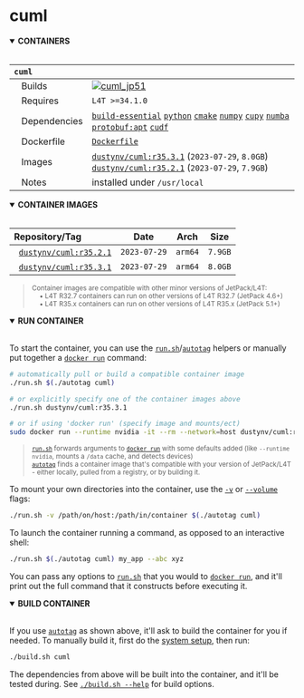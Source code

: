 # cuml

<details open>
<summary><b>CONTAINERS</b></summary>
<br>

| **`cuml`** | |
| :-- | :-- |
| &nbsp;&nbsp;&nbsp;Builds | [![`cuml_jp51`](https://img.shields.io/github/actions/workflow/status/dusty-nv/jetson-containers/cuml_jp51.yml?label=cuml:jp51)](https://github.com/dusty-nv/jetson-containers/actions/workflows/cuml_jp51.yml) |
| &nbsp;&nbsp;&nbsp;Requires | `L4T >=34.1.0` |
| &nbsp;&nbsp;&nbsp;Dependencies | [`build-essential`](/packages/build-essential) [`python`](/packages/python) [`cmake`](/packages/cmake/cmake_pip) [`numpy`](/packages/numpy) [`cupy`](/packages/cupy) [`numba`](/packages/numba) [`protobuf:apt`](/packages/protobuf/protobuf_apt) [`cudf`](/packages/rapids/cudf) |
| &nbsp;&nbsp;&nbsp;Dockerfile | [`Dockerfile`](Dockerfile) |
| &nbsp;&nbsp;&nbsp;Images | [`dustynv/cuml:r35.3.1`](https://hub.docker.com/r/dustynv/cuml/tags) (`2023-07-29`, `8.0GB`)<br>[`dustynv/cuml:r35.2.1`](https://hub.docker.com/r/dustynv/cuml/tags) (`2023-07-29`, `7.9GB`) |
| &nbsp;&nbsp;&nbsp;Notes | installed under `/usr/local` |

</details>

<details open>
<summary><b>CONTAINER IMAGES</b></summary>
<br>

| Repository/Tag | Date | Arch | Size |
| :-- | :--: | :--: | :--: |
| &nbsp;&nbsp;[`dustynv/cuml:r35.2.1`](https://hub.docker.com/r/dustynv/cuml/tags) | `2023-07-29` | `arm64` | `7.9GB` |
| &nbsp;&nbsp;[`dustynv/cuml:r35.3.1`](https://hub.docker.com/r/dustynv/cuml/tags) | `2023-07-29` | `arm64` | `8.0GB` |

> <sub>Container images are compatible with other minor versions of JetPack/L4T:</sub><br>
> <sub>&nbsp;&nbsp;&nbsp;&nbsp;• L4T R32.7 containers can run on other versions of L4T R32.7 (JetPack 4.6+)</sub><br>
> <sub>&nbsp;&nbsp;&nbsp;&nbsp;• L4T R35.x containers can run on other versions of L4T R35.x (JetPack 5.1+)</sub><br>
</details>

<details open>
<summary><b>RUN CONTAINER</b></summary>
<br>

To start the container, you can use the [`run.sh`](/docs/run.md)/[`autotag`](/docs/run.md#autotag) helpers or manually put together a [`docker run`](https://docs.docker.com/engine/reference/commandline/run/) command:
```bash
# automatically pull or build a compatible container image
./run.sh $(./autotag cuml)

# or explicitly specify one of the container images above
./run.sh dustynv/cuml:r35.3.1

# or if using 'docker run' (specify image and mounts/ect)
sudo docker run --runtime nvidia -it --rm --network=host dustynv/cuml:r35.3.1
```
> <sup>[`run.sh`](/docs/run.md) forwards arguments to [`docker run`](https://docs.docker.com/engine/reference/commandline/run/) with some defaults added (like `--runtime nvidia`, mounts a `/data` cache, and detects devices)</sup><br>
> <sup>[`autotag`](/docs/run.md#autotag) finds a container image that's compatible with your version of JetPack/L4T - either locally, pulled from a registry, or by building it.</sup>

To mount your own directories into the container, use the [`-v`](https://docs.docker.com/engine/reference/commandline/run/#volume) or [`--volume`](https://docs.docker.com/engine/reference/commandline/run/#volume) flags:
```bash
./run.sh -v /path/on/host:/path/in/container $(./autotag cuml)
```
To launch the container running a command, as opposed to an interactive shell:
```bash
./run.sh $(./autotag cuml) my_app --abc xyz
```
You can pass any options to [`run.sh`](/docs/run.md) that you would to [`docker run`](https://docs.docker.com/engine/reference/commandline/run/), and it'll print out the full command that it constructs before executing it.
</details>
<details open>
<summary><b>BUILD CONTAINER</b></summary>
<br>

If you use [`autotag`](/docs/run.md#autotag) as shown above, it'll ask to build the container for you if needed.  To manually build it, first do the [system setup](/docs/setup.md), then run:
```bash
./build.sh cuml
```
The dependencies from above will be built into the container, and it'll be tested during.  See [`./build.sh --help`](/jetson_containers/build.py) for build options.
</details>
